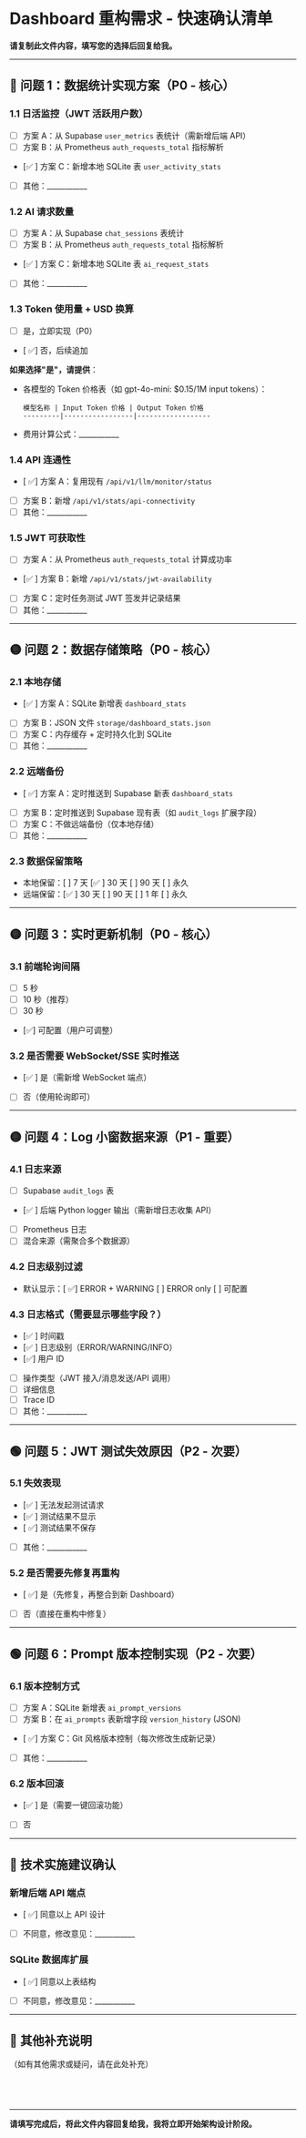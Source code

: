 # Dashboard 重构需求 - 快速确认清单

**请复制此文件内容，填写您的选择后回复给我。**

---

## 🔴 问题 1：数据统计实现方案（P0 - 核心）

### 1.1 日活监控（JWT 活跃用户数）
- [ ] 方案 A：从 Supabase `user_metrics` 表统计（需新增后端 API）
- [ ] 方案 B：从 Prometheus `auth_requests_total` 指标解析
- [✅ ] 方案 C：新增本地 SQLite 表 `user_activity_stats`
- [ ] 其他：___________

### 1.2 AI 请求数量
- [ ] 方案 A：从 Supabase `chat_sessions` 表统计
- [ ] 方案 B：从 Prometheus `auth_requests_total` 指标解析
- [✅ ] 方案 C：新增本地 SQLite 表 `ai_request_stats`
- [ ] 其他：___________

### 1.3 Token 使用量 + USD 换算
- [ ] 是，立即实现（P0）
- [ ✅] 否，后续追加

**如果选择"是"，请提供**：
- 各模型的 Token 价格表（如 gpt-4o-mini: $0.15/1M input tokens）：
  ```
  模型名称 | Input Token 价格 | Output Token 价格
  ---------|-----------------|------------------
  
  ```
- 费用计算公式：___________

### 1.4 API 连通性
- [ ✅] 方案 A：复用现有 `/api/v1/llm/monitor/status`
- [ ] 方案 B：新增 `/api/v1/stats/api-connectivity`
- [ ] 其他：___________

### 1.5 JWT 可获取性
- [ ] 方案 A：从 Prometheus `auth_requests_total` 计算成功率
- [✅ ] 方案 B：新增 `/api/v1/stats/jwt-availability`
- [ ] 方案 C：定时任务测试 JWT 签发并记录结果
- [ ] 其他：___________

---

## 🟡 问题 2：数据存储策略（P0 - 核心）

### 2.1 本地存储
- [✅ ] 方案 A：SQLite 新增表 `dashboard_stats`
- [ ] 方案 B：JSON 文件 `storage/dashboard_stats.json`
- [ ] 方案 C：内存缓存 + 定时持久化到 SQLite
- [ ] 其他：___________

### 2.2 远端备份
- [ ✅] 方案 A：定时推送到 Supabase 新表 `dashboard_stats`
- [ ] 方案 B：定时推送到 Supabase 现有表（如 `audit_logs` 扩展字段）
- [ ] 方案 C：不做远端备份（仅本地存储）
- [ ] 其他：___________

### 2.3 数据保留策略
- 本地保留：[ ] 7 天 [✅ ] 30 天 [ ] 90 天 [ ] 永久
- 远端保留：[✅ ] 30 天 [ ] 90 天 [ ] 1 年 [ ] 永久

---

## 🟡 问题 3：实时更新机制（P0 - 核心）

### 3.1 前端轮询间隔
- [ ] 5 秒
- [ ] 10 秒（推荐）
- [ ] 30 秒
- [✅] 可配置（用户可调整）

### 3.2 是否需要 WebSocket/SSE 实时推送
- [✅ ] 是（需新增 WebSocket 端点）
- [ ] 否（使用轮询即可）

---

## 🟡 问题 4：Log 小窗数据来源（P1 - 重要）

### 4.1 日志来源
- [ ] Supabase `audit_logs` 表
- [✅ ] 后端 Python logger 输出（需新增日志收集 API）
- [ ] Prometheus 日志
- [ ] 混合来源（需聚合多个数据源）

### 4.2 日志级别过滤
- 默认显示：[ ✅] ERROR + WARNING [ ] ERROR only [ ] 可配置

### 4.3 日志格式（需要显示哪些字段？）
- [✅ ] 时间戳
- [✅ ] 日志级别（ERROR/WARNING/INFO）
- [✅] 用户 ID
- [ ] 操作类型（JWT 接入/消息发送/API 调用）
- [ ] 详细信息
- [ ] Trace ID
- [ ] 其他：___________

---

## 🟢 问题 5：JWT 测试失效原因（P2 - 次要）

### 5.1 失效表现
- [✅ ] 无法发起测试请求
- [✅ ] 测试结果不显示
- [ ✅] 测试结果不保存
- [ ] 其他：___________

### 5.2 是否需要先修复再重构
- [ ✅] 是（先修复，再整合到新 Dashboard）
- [ ] 否（直接在重构中修复）

---

## 🟢 问题 6：Prompt 版本控制实现（P2 - 次要）

### 6.1 版本控制方式
- [ ] 方案 A：SQLite 新增表 `ai_prompt_versions`
- [ ] 方案 B：在 `ai_prompts` 表新增字段 `version_history` (JSON)
- [ ✅] 方案 C：Git 风格版本控制（每次修改生成新记录）
- [ ] 其他：___________

### 6.2 版本回滚
- [✅ ] 是（需要一键回滚功能）
- [ ] 否

---

## 📐 技术实施建议确认

### 新增后端 API 端点
- [ ✅] 同意以上 API 设计
- [ ] 不同意，修改意见：___________

### SQLite 数据库扩展
- [ ✅] 同意以上表结构
- [ ] 不同意，修改意见：___________

---

## 📝 其他补充说明

（如有其他需求或疑问，请在此处补充）

```




```

---

**请填写完成后，将此文件内容回复给我，我将立即开始架构设计阶段。**

